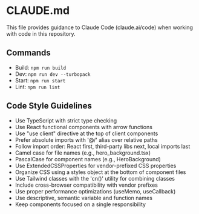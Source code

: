 # CLAUDE.md

This file provides guidance to Claude Code (claude.ai/code) when working with code in this repository.

## Commands
- Build: `npm run build`
- Dev: `npm run dev --turbopack`
- Start: `npm run start`
- Lint: `npm run lint`

## Code Style Guidelines
- Use TypeScript with strict type checking
- Use React functional components with arrow functions
- Use "use client" directive at the top of client components
- Prefer absolute imports with '@/' alias over relative paths
- Follow import order: React first, third-party libs next, local imports last
- Camel case for file names (e.g., hero_background.tsx)
- PascalCase for component names (e.g., HeroBackground)
- Use ExtendedCSSProperties for vendor-prefixed CSS properties
- Organize CSS using a styles object at the bottom of component files 
- Use Tailwind classes with the 'cn()' utility for combining classes
- Include cross-browser compatibility with vendor prefixes
- Use proper performance optimizations (useMemo, useCallback)
- Use descriptive, semantic variable and function names
- Keep components focused on a single responsibility